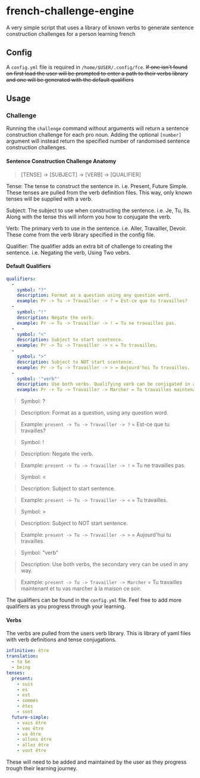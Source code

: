 # french-challenge-engine
A very simple script that uses a library of known verbs to generate sentence construction challenges for a person learning french

## Config

A `config.yml` file is required in `/home/$USER/.config/fce`. ~~If one isn't found on first load the user will be prompted to enter a path to their verbs library and one will be generated with the default qualifiers~~

## Usage

### Challenge

Running the `challenge` command without arguments will return a sentence construction challenge for each pro noun. 
Adding the optional `[number]` argument will instead return the specified number of randomised sentence construction challenges.

#### Sentence Construction Challenge Anatomy

> [TENSE] -> [SUBJECT] -> [VERB] -> [QUALIFIER]

Tense: The tense to construct the sentence in. i.e. Present, Future Simple. These tenses are pulled from the verb definition files. This way, only known tenses will be supplied with a verb.

Subject: The subject to use when constructing the sentence. i.e. Je, Tu, Ils. Along with the tense this will inform you how to conjugate the verb.

Verb: The primary verb to use in the sentence. i.e. Aller, Travailler, Devoir. These come from the verb library specified in the config file. 

Qualifier: The qualifier adds an extra bit of challenge to creating the sentence. i.e. Negating the verb, Using Two vebrs.

#### Default Qualifiers

```yml
qualifiers:
  - 
    symbol: "?"
    description: Format as a question using any question word.
    example: Pr -> Tu -> Travailler -> ? = Est-ce que tu travailles?
  - 
    symbol: "!"
    description: Negate the verb.
    example: Pr -> Tu -> Travailler -> ! = Tu ne travailles pas.
  - 
    symbol: "<"
    description: Subject to start scentence.
    example: Pr -> Tu -> Travailler -> < = Tu travailles.
  - 
    symbol: ">"
    description: Subject to NOT start scentence.
    example: Pr -> Tu -> Travailler -> > = Aujourd'hui Tu travailles.
  - 
    symbol: '"verb"'
    description: Use both verbs. Qualifying verb can be conjigated in any way.
    example: Pr -> Tu -> Travailler -> Marcher = Tu travailles maintenant et tu vas marcher à la maison cd soir.
```

> Symbol: ?

> Description: Format as a question, using any question word.

> Example: `present -> Tu -> Travailler -> ?` = Est-ce que tu travailles?

> Symbol: !

> Description: Negate the verb.

> Example: `present -> Tu -> Travailler -> !` = Tu ne travailles pas.

> Symbol: <

> Description: Subject to start sentence.

> Example: `present -> Tu -> Travailler -> <` = Tu travailles.

> Symbol: >

> Description: Subject to NOT start sentence.

> Example: `present -> Tu -> Travailler -> >` = Aujourd'hui tu travailles.

> Symbol: "verb"

> Description: Use both verbs, the secondary very can be used in any way.

> Example: `present -> Tu -> Travailler -> Marcher` = Tu travailles maintenant et tu vas marcher à la maison ce soir.

The qualifiers can be found in the `config.yml` file. Feel free to add more qualifiers as you progress through your learning. 

#### Verbs

The verbs are pulled from the users verb library. This is library of yaml files with verb definitions and tense conjugations. 

```yml
infinitive: être
translation: 
  - to be
  - being
tenses:
  present:
    - suis
    - es
    - est
    - sommes
    - êtes
    - sont
  future-simple:
    - vais être
    - vas être
    - va être
    - allons être
    - allez être
    - vont être 
```

These will need to be added and maintained by the user as they progress trough their learning journey. 
